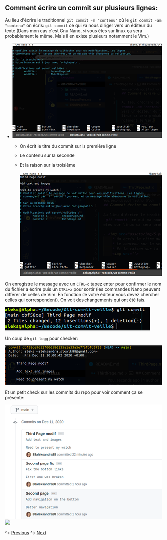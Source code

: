 ## Comment écrire un commit sur plusieurs lignes:

Au lieu d'écrire le traditionnel `git commit -m "contenu"` où le `git commit -am "contenu"` on écris: `git commit` ce qui va nous diriger vers un éditeur du texte (Dans mon cas c'est Gnu Nano, si vous êtes sur linux ça sera probablement le même. Mais il en existe plusieurs notamment le Vim.)

- <img src="assets/img/5.png">

  - On écrit le titre du commit sur la première ligne
  - Le contenu sur la seconde
  - Et la raison sur la troisième

    <img src="assets/img/6.png">

On enregistre le message avec un `CTRL+o` tapez enter pour confirmer le nom du fichier a écrire puis un `CTRL+x` pour sortir (les commandes Nano peuvent différer de celles de Vim. En fonction de votre éditeur vous devez chercher celles qui correspondent). On voit des changements qui ont été fais.

<img src="assets/img/7.png">

Un coup de `git logg` pour checker:

<img src="assets/img/8.png">

Et un petit check sur les commits du repo pour voir comment ça se présente:

<img src="assets/img/9.png">

<img src="https://c.tenor.com/NWqisN5ga_MAAAAC/voila-iron-man.gif">

↪ [Previous](SecondPage.md)
↪ [Next](FourthPage.md)

